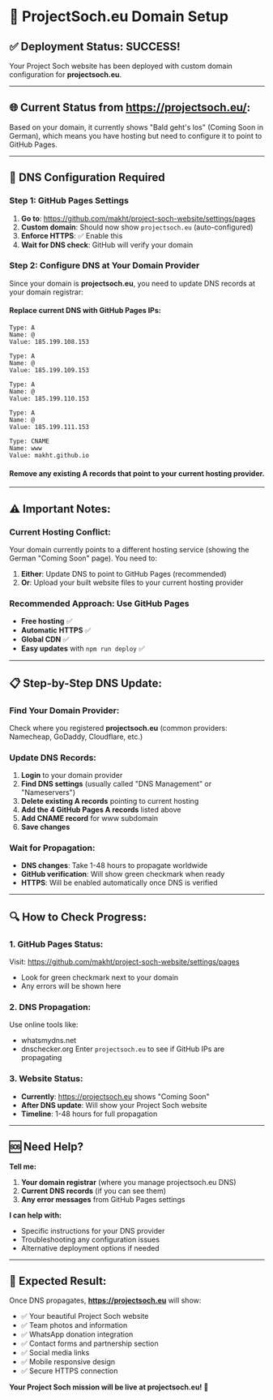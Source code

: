 # 🚀 ProjectSoch.eu Domain Setup

## ✅ Deployment Status: SUCCESS!

Your Project Soch website has been deployed with custom domain configuration for **projectsoch.eu**.

---

## 🌐 Current Status from https://projectsoch.eu/:
Based on your domain, it currently shows "Bald geht's los" (Coming Soon in German), which means you have hosting but need to configure it to point to GitHub Pages.

---

## 🔧 DNS Configuration Required

### Step 1: GitHub Pages Settings
1. **Go to**: https://github.com/makht/project-soch-website/settings/pages
2. **Custom domain**: Should now show `projectsoch.eu` (auto-configured)
3. **Enforce HTTPS**: ✅ Enable this
4. **Wait for DNS check**: GitHub will verify your domain

### Step 2: Configure DNS at Your Domain Provider

Since your domain is **projectsoch.eu**, you need to update DNS records at your domain registrar:

#### **Replace current DNS with GitHub Pages IPs:**

```
Type: A
Name: @
Value: 185.199.108.153

Type: A
Name: @
Value: 185.199.109.153

Type: A
Name: @
Value: 185.199.110.153

Type: A
Name: @
Value: 185.199.111.153

Type: CNAME
Name: www
Value: makht.github.io
```

#### **Remove any existing A records** that point to your current hosting provider.

---

## ⚠️ Important Notes:

### Current Hosting Conflict:
Your domain currently points to a different hosting service (showing the German "Coming Soon" page). You need to:

1. **Either**: Update DNS to point to GitHub Pages (recommended)
2. **Or**: Upload your built website files to your current hosting provider

### Recommended Approach: Use GitHub Pages
- **Free hosting** ✅
- **Automatic HTTPS** ✅  
- **Global CDN** ✅
- **Easy updates** with `npm run deploy` ✅

---

## 📋 Step-by-Step DNS Update:

### Find Your Domain Provider:
Check where you registered **projectsoch.eu** (common providers: Namecheap, GoDaddy, Cloudflare, etc.)

### Update DNS Records:
1. **Login** to your domain provider
2. **Find DNS settings** (usually called "DNS Management" or "Nameservers")
3. **Delete existing A records** pointing to current hosting
4. **Add the 4 GitHub Pages A records** listed above
5. **Add CNAME record** for www subdomain
6. **Save changes**

### Wait for Propagation:
- **DNS changes**: Take 1-48 hours to propagate worldwide
- **GitHub verification**: Will show green checkmark when ready
- **HTTPS**: Will be enabled automatically once DNS is verified

---

## 🔍 How to Check Progress:

### 1. GitHub Pages Status:
Visit: https://github.com/makht/project-soch-website/settings/pages
- Look for green checkmark next to your domain
- Any errors will be shown here

### 2. DNS Propagation:
Use online tools like:
- whatsmydns.net
- dnschecker.org
Enter `projectsoch.eu` to see if GitHub IPs are propagating

### 3. Website Status:
- **Currently**: https://projectsoch.eu shows "Coming Soon"
- **After DNS update**: Will show your Project Soch website
- **Timeline**: 1-48 hours for full propagation

---

## 🆘 Need Help?

**Tell me:**
1. **Your domain registrar** (where you manage projectsoch.eu DNS)
2. **Current DNS records** (if you can see them)
3. **Any error messages** from GitHub Pages settings

**I can help with:**
- Specific instructions for your DNS provider
- Troubleshooting any configuration issues
- Alternative deployment options if needed

---

## 🎯 Expected Result:

Once DNS propagates, **https://projectsoch.eu** will show:
- ✅ Your beautiful Project Soch website
- ✅ Team photos and information  
- ✅ WhatsApp donation integration
- ✅ Contact forms and partnership section
- ✅ Social media links
- ✅ Mobile responsive design
- ✅ Secure HTTPS connection

**Your Project Soch mission will be live at projectsoch.eu! 🌟**
